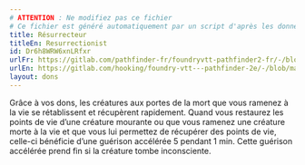 ```yaml
---
# ATTENTION : Ne modifiez pas ce fichier
# Ce fichier est généré automatiquement par un script d'après les données du module Foundry VTT officiel et de sa traduction
title: Résurrecteur
titleEn: Resurrectionist
id: Dr6h8WRW6xnLRfxr
urlFr: https://gitlab.com/pathfinder-fr/foundryvtt-pathfinder2-fr/-/blob/master/data/feats/Dr6h8WRW6xnLRfxr.htm
urlEn: https://gitlab.com/hooking/foundry-vtt---pathfinder-2e/-/blob/master/packs/data/feats.db/resurrectionist.json
layout: dons
---
```

Grâce à vos dons, les créatures aux portes de la mort que vous ramenez à la vie se rétablissent et récupèrent rapidement. Quand vous restaurez les points de vie d’une créature mourante ou que vous ramenez une créature morte à la vie et que vous lui permettez de récupérer des points de vie, celle-ci bénéficie d’une guérison accélérée 5 pendant 1 min. Cette guérison accélérée prend fin si la créature tombe inconsciente.
